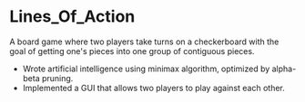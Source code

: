 # Lines_Of_Action
A board game where two players take turns on a checkerboard with the goal of getting one's pieces into one group of contiguous pieces.
  - Wrote artificial intelligence using minimax algorithm, optimized by alpha-beta pruning.
  - Implemented a GUI that allows two players to play against each other.

